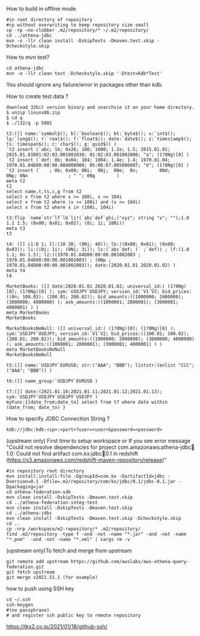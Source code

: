 How to build in offline mode.
```
#in root directory of repository
#cp without overwriting to keep repository size small
cp -rp –no-clobber .m2/repository/* ~/.m2/repository/
cd ../athena-jdbc
mvn -o -llr clean install -DskipTests -Dmaven.test.skip -Dcheckstyle.skip
```

How to mvn test?
```
cd athena-jdbc
mvn -o -llr clean test -Dcheckstyle.skip '-Dtest=Kdb*Test'
```
You should ignore any failure/error in packages other than kdb.

How to create test data ?
```
download 32bit version binary and unarchvie it on your home directory.
$ unzip linuxx86.zip
$ cd q
$ ./l32/q -p 5001

t2:([] name:`symbol$(); bl:`boolean$(); bt:`byte$(); x:`int$(); lg:`long$(); r:`real$(); f:`float$(); date:`date$(); z:`timestamp$(); ts:`timespan$(); c:`char$(); g:`guid$() )
`t2 insert (`abc; 1b; 0x26; 100; 1000; 1.2e; 1.5; 2015.01.01; 2015.01.01D01:02:03.001002030; 01:02:03.001002000; "a"; (1?0Ng)[0] )
`t2 insert (`def; 0b; 0x04; 104; 1004; 1.4e; 1.4; 1970.01.04; 1970.01.04D00:00:00.004000000; 05:06:07.005006007; "d"; (1?0Ng)[0] )
`t2 insert (`   ; 0b; 0x00; 0Ni;  0Nj;  0Ne;  0n;        0Nd;                           0Np; 0Nn               ; " "; 0Ng        )
meta t2
t2
select name,t,ts,c,g from t2
select x from t2 where x >= 100i, x <= 104i
select x from t2 where (x >= 100i) and (x <= 104i)
select x from t2 where x in (100i, 104i)

t3:flip `name`str`lf`lb`li!(`abc`def`ghi;("xyz"; string "x"; "");1.0 1.1 1.5; (0x00; 0x01; 0x02); (0i; 1i; 100i))
meta t3
t3

t4: ([] c1:0 1; ll:(10 20; (0Nj; 40)); lb:((0x00; 0x01); (0x00; 0x03)); li:((0i; 1i); (0Ni; 3i)); ls:(`abc`def; (` ;`def)) ; lf:(1.0 1.1; 0n 1.5); lz:((1970.01.04D00:00:00.001002003 ; 1970.01.04D00:00:00.001002003) ; (0Np ; 1970.01.04D00:00:00.001002003)); date:(2020.01.01 2020.01.02) )
meta t4
t4

MarketBooks: ([] date:2020.01.01 2020.01.02; universal_id:( (1?0Ng)[0]; (1?0Ng)[0] ); sym:`USDJPY`USDJPY; version_id:`V1`V2; bid_prices:((0n; 100.02); (200.01; 200.02)); bid_amounts:((1000000; 2000000); (3000000; 4000000) ); ask_amounts:((1000001; 2000001); (3000001; 4000001) ) )
meta MarketBooks
MarketBooks

MarketBooksNoNull: ([] universal_id:( (1?0Ng)[0]; (1?0Ng)[0] ); sym:`USDJPY`USDJPY; version_id:`V1`V2; bid_prices:((100.01; 100.02); (200.01; 200.02)); bid_amounts:((1000000; 2000000); (3000000; 4000000) ); ask_amounts:((1000001; 2000001); (3000001; 4000001) ) )
meta MarketBooksNoNull
MarketBooksNoNull

t5:([] name:`USDJPY`EURUSD; str:("AAA"; "BBB"); liststr:(enlist "CCC"; ("AAA"; "BBB")) )

t6:([] name_group:`USDJPY`EURUSD )

t7:([] date:(2021.01.10;2021.01.11;2021.01.12;2021.01.13); sym:`USDJPY`USDJPY`USDJPY`USDJPY )
myFunc:{[date_from;date_to] select from t7 where date within (date_from; date_to) }
```

How to specify JDBC Connection String ?
```
kdb://jdbc:kdb:<ip>:<port>?user=<user>&password=<password>
```

(upstream only)
First time to setup workspace
or
If you see error message "Could not resolve dependencies for project com.amazonaws:athena-jdbc:jar:1.0: Could not find artifact com.kx:jdbc:jar:0.1 in redshift (https://s3.amazonaws.com/redshift-maven-repository/release)"
```
#in repository root directory
mvn install:install-file -DgroupId=com.kx -DartifactId=jdbc -Dversion=0.1 -Dfile=.m2/repository/com/kx/jdbc/0.1/jdbc-0.1.jar -Dpackaging=jar   
cd athena-federation-sdk
mvn clean install -DskipTests -Dmaven.test.skip
cd ../athena-federation-integ-test
mvn clean install -DskipTests -Dmaven.test.skip
cd ../athena-jdbc
mvn clean install -DskipTests -Dmaven.test.skip -Dcheckstyle.skip
cd ..
cp -nrp /workspace/m2-repository/* .m2/repository/
find .m2/repository -type f -and -not -name "*.jar" -and -not -name "*.pom"  -and -not -name "*.xml" | xargs rm -v
```

(upstream only)To fetch and merge from upstream
```
git remote add upstream https://github.com/awslabs/aws-athena-query-federation.git
git fetch upstream
git merge v2021.51.1 (for example)
```

how to push using SSH key
```
cd ~/.ssh
ssh-keygen
#(no passphrase)
# and register ssh public key to remote repository
```
https://tks2.co.jp/2021/01/18/github-ssh/

